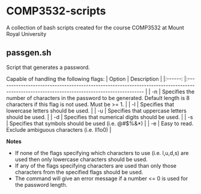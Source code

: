 # COMP3532-scripts
A collection of bash scripts created for the course COMP3532 at Mount Royal University

## passgen.sh
Script that generates a password.

Capable of handling the following flags:
| Option 	|                                                                 Description                                                                	|
|:------:	|:------------------------------------------------------------------------------------------------------------------------------------------	|
|   -n   	| Specifies the number of characters in the password to be generated. Default length is 8 characters if this flag is not used. Must be >= 1. 	|
|   -l   	| Specifies that lowercase letters should be used.                                                                                           	|
|   -u   	| Specifies that uppercase letters should be used.                                                                                           	|
|   -d   	| Specifies that numerical digits should be used.                                                                                            	|
|   -s   	| Specifies that symbols should be used (i.e. @#$%&\*)                                                                                        |
|   -e   	| Easy to read. Exclude ambiguous characters (i.e. Il1o0)                                                                                    	|

**Notes**
- If none of the flags specifying which characters to use (i.e. l,u,d,s) are used then only lowercase characters should be used.
- If any of the flags specifying characters are used than only those characters from the specified flags should be used.
- The command will give an error message if a number <= 0 is used for the password length.
